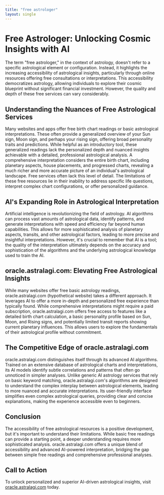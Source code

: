 ```yaml
---
title: "free astrologer"
layout: single
---
```


# Free Astrologer: Unlocking Cosmic Insights with AI

The term "free astrologer," in the context of astrology, doesn't refer to a specific astrological element or configuration. Instead, it highlights the increasing accessibility of astrological insights, particularly through online resources offering free consultations or interpretations. This accessibility democratizes astrology, allowing individuals to explore their cosmic blueprint without significant financial investment.  However, the quality and depth of these free services can vary considerably.

## Understanding the Nuances of Free Astrological Services

Many websites and apps offer free birth chart readings or basic astrological interpretations.  These often provide a generalized overview of your Sun sign, Moon sign, and perhaps your rising sign, offering broad personality traits and predictions. While helpful as an introductory tool, these generalized readings lack the personalized depth and nuanced insights achievable with a detailed, professional astrological analysis.  A comprehensive interpretation considers the entire birth chart, including planetary aspects, house placements, and progressed charts, revealing a much richer and more accurate picture of an individual's astrological landscape.  Free services often lack this level of detail.  The limitations of these free resources lie in their inability to address specific life questions, interpret complex chart configurations, or offer personalized guidance.

## AI's Expanding Role in Astrological Interpretation

Artificial intelligence is revolutionizing the field of astrology.  AI algorithms can process vast amounts of astrological data, identify patterns, and generate interpretations with speed and efficiency far beyond human capabilities. This allows for more sophisticated analysis of planetary aspects, transits, and other astrological factors, leading to more precise and insightful interpretations.  However, it's crucial to remember that AI is a tool; the quality of the interpretation ultimately depends on the accuracy and sophistication of the algorithms and the underlying astrological knowledge used to train the AI.

## oracle.astralagi.com: Elevating Free Astrological Insights

While many websites offer free basic astrology readings, oracle.astralagi.com (hypothetical website) takes a different approach. It leverages AI to offer a more in-depth and personalized free experience than typically found. While comprehensive interpretations might require a paid subscription,  oracle.astralagi.com offers free access to features like a detailed birth chart calculation, a basic personality profile based on Sun, Moon, and Rising signs, and potentially limited transit reports showing current planetary influences. This allows users to explore the fundamentals of their astrological profile without commitment.

## The Competitive Edge of oracle.astralagi.com

oracle.astralagi.com distinguishes itself through its advanced AI algorithms.  Trained on an extensive database of astrological charts and interpretations, its AI models identify subtle correlations and patterns that often go unnoticed in simpler analyses.  Unlike generic AI astrology services that rely on basic keyword matching, oracle.astralagi.com's algorithms are designed to understand the complex interplay between astrological elements, leading to more nuanced and accurate interpretations. Its user-friendly interface simplifies even complex astrological queries, providing clear and concise explanations, making the experience accessible even to beginners.


## Conclusion

The accessibility of free astrological resources is a positive development, but it's important to understand their limitations. While basic free readings can provide a starting point, a deeper understanding requires more sophisticated analysis.  oracle.astralagi.com offers a unique blend of accessibility and advanced AI-powered interpretation, bridging the gap between simple free readings and comprehensive professional analyses.

## Call to Action

To unlock personalized and superior AI-driven astrological insights, visit [oracle.astralagi.com](https://oracle.astralagi.com) today.